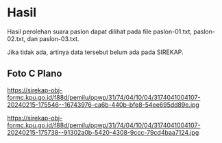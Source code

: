 # Hasil

Hasil perolehan suara paslon dapat dilihat pada file paslon-01.txt, paslon-02.txt, dan paslon-03.txt.

Jika tidak ada, artinya data tersebut belum ada pada SIREKAP.

## Foto C Plano

https://sirekap-obj-formc.kpu.go.id/f88d/pemilu/ppwp/31/74/04/10/04/3174041004107-20240215-175546--16743976-ca6b-440b-bfe8-54ee695dd89e.jpg

https://sirekap-obj-formc.kpu.go.id/f88d/pemilu/ppwp/31/74/04/10/04/3174041004107-20240215-175738--91302a0b-5420-4308-9ccc-79cd4baa7124.jpg
